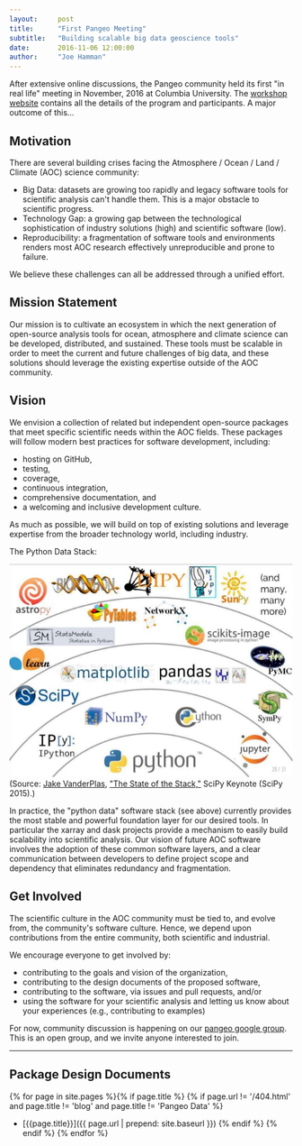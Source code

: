 ```yaml
---
layout:     post
title:      "First Pangeo Meeting"
subtitle:   "Building scalable big data geoscience tools"
date:       2016-11-06 12:00:00
author:     "Joe Hamman"
---
```


After extensive online discussions, the Pangeo community held its first
"in real life" meeting in November, 2016 at Columbia University.
The [workshop website](https://rabernat.github.io/aospy-workshop/posts/workshop-program/)
contains all the details of the program and participants.
A major outcome of this...

## Motivation

There are several building crises facing the Atmosphere / Ocean / Land / Climate (AOC) science community:

- Big Data: datasets are growing too rapidly and legacy software tools for scientific analysis can't handle them. This is a major obstacle to scientific progress.
- Technology Gap:  a growing gap between the technological sophistication of industry solutions (high) and scientific software (low).
- Reproducibility: a fragmentation of software tools and environments renders most AOC research effectively unreproducible and prone to failure.

We believe these challenges can all be addressed through a unified effort.

## Mission Statement

Our mission is to cultivate an ecosystem in which the next generation of open-source analysis tools for ocean, atmosphere and climate science can be developed, distributed, and sustained. These tools must be scalable in order to meet the current and future challenges of big data, and these solutions should leverage the existing expertise outside of the AOC community.

## Vision

We envision a collection of related but independent open-source packages that meet specific scientific needs within the AOC fields. These packages will follow modern best practices for software development, including:

- hosting on GitHub,
- testing,
- coverage,
- continuous integration,
- comprehensive documentation, and
- a welcoming and inclusive development culture.

As much as possible, we will build on top of existing solutions and leverage expertise from the broader technology world, including industry.

The Python Data Stack:

![The State of the Stack](../img/scientific-python-28-638.jpg "The State of the Stack")
(Source:  [Jake VanderPlas](https://staff.washington.edu/jakevdp/),
  ["The State of the Stack,"](https://speakerdeck.com/jakevdp/the-state-of-the-stack-scipy-2015-keynote) SciPy Keynote (SciPy 2015).)


In practice, the "python data" software stack (see above) currently provides the most stable and powerful foundation layer for our desired tools. In particular the xarray and dask projects provide a mechanism to easily build scalability into scientific analysis.  Our vision of future AOC software involves the adoption of these common software layers, and a clear communication between developers to define project scope and dependency that eliminates redundancy and fragmentation.


## Get Involved
The scientific culture in the AOC community must be tied to, and evolve from, the community's software culture.  Hence, we depend upon contributions from the entire community, both scientific and industrial.  

We encourage everyone to get involved by:

- contributing to the goals and vision of the organization,
- contributing to the design documents of the proposed software,
- contributing to the software, via issues and pull requests, and/or
- using the software for your scientific analysis and letting us know about your experiences (e.g., contributing to examples)

For now, community discussion is happening on our
[pangeo google group](https://groups.google.com/forum/#!forum/pangeo).
This is an open group, and we invite anyone interested to join.

************

## Package Design Documents

{% for page in site.pages %}{% if page.title %}
  {% if page.url != '/404.html' and page.title != 'blog' and page.title != 'Pangeo Data' %}
- [{{page.title}}]({{ page.url | prepend: site.baseurl }})
  {% endif %}
 {% endif %}
{% endfor %}
